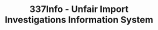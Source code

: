 ---
layout: default
bigquery: https://console.cloud.google.com/bigquery?p=patents-public-data&d=usitc_investigations&page=dataset&project=sheets-management-319211
citation: US International Trade Commission 337Info Unfair Import Investigations Information
  System
contributors: US International Trade Comission
cost: None
description: US International Trade Commission 337Info Unfair Import Investigations
  Information System contains data on investigations done under Section 337. Section
  337 declares the infringement of certain statutory intellectual property rights
  and other forms of unfair competition in import trade to be unlawful practices.
  Most Section 337 investigations involve allegations of patent or registered trademark
  infringement.
documentation: FAQ and tutorial available on the site
last_edit: Mon, 04 Apr 2022 19:10:40 GMT
location: https://pubapps2.usitc.gov/337external/
maintained_by: US International Trade Comission
schema_fields: '[''lastUpdated'', ''investigationNo'', ''title'', ''publication_number'',
  ''finalIdOnViolationDue'', ''ouiiAttorney'', ''trademarkNumbers'', ''htsNumbers'',
  ''currentStatus'', ''id'', ''teoIdDueDate'', ''respondent'', ''investigationTermDate'',
  ''copyrightNumbers'', ''reportingRequirements'', ''invUnfairAct'', ''dateComplaintFiled'',
  ''currentActiveALJ'', ''scheduledEndDateEvidHear'', ''startDateMarkmanHearing'',
  ''targetDate'', ''scheduledStartDateEvidHear'', ''markmanHearing'', ''teoReliefGranted'',
  ''endDateMarkmanHearing'', ''teoProceedingInvolved'', ''actualStartDateEvidHear'',
  ''teoIdIssueDate'', ''issueDateOtherNonFinal'', ''complainant'', ''finalDetViolation'',
  ''dateCreated'', ''dateOfPublicationFrNotice'', ''ouiiParticipation'', ''patentNumber'',
  ''investigationType'', ''actualEndDateEvidHear'', ''finalIdOnViolationIssue'', ''patentNumbers'',
  ''cafcAppeals'', ''internalRemand'', ''docketNo'', ''finalDetNoViolation'', ''aljAssigned'',
  ''gcAttorney'']'
shortname: unfair_import_investigations
tags:
- import
- legal
- trade
timeframe: 2008-2021 (prior to 2008 downloadable as a JSON file)
title: 337Info - Unfair Import Investigations Information System
uuid: 2721f5ec-e599-4890-9265-9706719fc71e
---